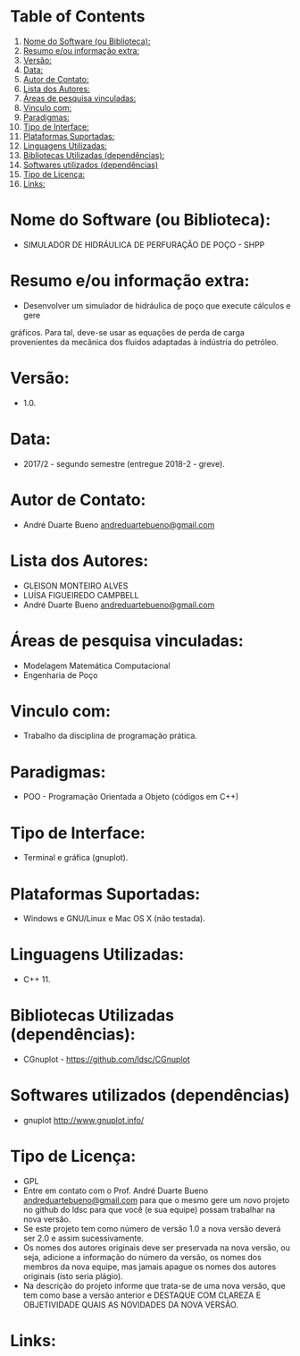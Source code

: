 
# Table of Contents

1.  [Nome do Software (ou Biblioteca):](#org2cff08f)
2.  [Resumo e/ou informação extra:](#orgd446856)
3.  [Versão:](#org4d3a002)
4.  [Data:](#org0bfb7e4)
5.  [Autor de Contato:](#org76003ca)
6.  [Lista dos Autores:](#org2a8365e)
7.  [Áreas de pesquisa vinculadas:](#orgee431d8)
8.  [Vinculo com:](#org76ef6c9)
9.  [Paradigmas:](#orgc67c46b)
10. [Tipo de Interface:](#org6cb0e1b)
11. [Plataformas Suportadas:](#orgfc2a098)
12. [Linguagens Utilizadas:](#org64c8d71)
13. [Bibliotecas Utilizadas (dependências):](#org6453c51)
14. [Softwares utilizados (dependências)](#org02e0342)
15. [Tipo de Licença:](#orgeb83d97)
16. [Links:](#orgbe9a951)


<a id="org2cff08f"></a>

# Nome do Software (ou Biblioteca):

-   SIMULADOR DE HIDRÁULICA DE PERFURAÇÃO DE POÇO - SHPP


<a id="orgd446856"></a>

# Resumo e/ou informação extra:

-   Desenvolver um simulador de hidráulica de poço que execute cálculos e gere

gráficos. Para tal, deve-se usar as equações de perda de carga provenientes da
mecânica dos fluidos adaptadas à indústria do petróleo.


<a id="org4d3a002"></a>

# Versão:

-   1.0.


<a id="org0bfb7e4"></a>

# Data:

-   2017/2 - segundo semestre (entregue 2018-2 - greve).


<a id="org76003ca"></a>

# Autor de Contato:

-   André Duarte Bueno <andreduartebueno@gmail.com>


<a id="org2a8365e"></a>

# Lista dos Autores:

-   GLEISON MONTEIRO ALVES
-   LUÍSA FIGUEIREDO CAMPBELL
-   André Duarte Bueno <andreduartebueno@gmail.com>


<a id="orgee431d8"></a>

# Áreas de pesquisa vinculadas:

-   Modelagem Matemática Computacional
-   Engenharia de Poço


<a id="org76ef6c9"></a>

# Vinculo com:

-   Trabalho da disciplina de programação prática.


<a id="orgc67c46b"></a>

# Paradigmas:

-   POO - Programação Orientada a Objeto (códigos em C++)


<a id="org6cb0e1b"></a>

# Tipo de Interface:

-   Terminal e gráfica (gnuplot).


<a id="orgfc2a098"></a>

# Plataformas Suportadas:

-   Windows e GNU/Linux e Mac OS X (não testada).


<a id="org64c8d71"></a>

# Linguagens Utilizadas:

-   C++ 11.


<a id="org6453c51"></a>

# Bibliotecas Utilizadas (dependências):

-   CGnuplot - <https://github.com/ldsc/CGnuplot>


<a id="org02e0342"></a>

# Softwares utilizados (dependências)

-   gnuplot <http://www.gnuplot.info/>


<a id="orgeb83d97"></a>

# Tipo de Licença:

-   GPL
-   Entre em contato com o Prof. André Duarte Bueno
    andreduartebueno@gmail.com
    para que o mesmo gere um novo projeto no github do ldsc para que você (e sua equipe) possam trabalhar na nova versão.
-   Se este projeto tem como número de versão 1.0 a nova versão deverá ser 2.0 e assim sucessivamente.
-   Os nomes dos autores originais deve ser preservada na nova versão, ou seja, adicione a informação do número da versão, os nomes dos membros da nova equipe, mas jamais apague os nomes dos autores originais (isto seria plágio).
-   Na descrição do projeto informe que trata-se de uma nova versão, que tem como base a versão anterior e DESTAQUE COM CLAREZA E OBJETIVIDADE QUAIS AS NOVIDADES DA NOVA VERSÃO.


<a id="orgbe9a951"></a>

# Links:


